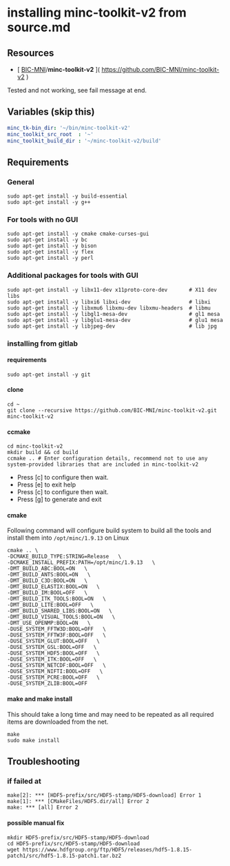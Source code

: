 

# installing minc-toolkit-v2 from source.md

## Resources

* [ [BIC-MNI](https://github.com/BIC-MNI)/**minc-toolkit-v2**  ]( https://github.com/BIC-MNI/minc-toolkit-v2 ) 

Tested and not working, see fail message at end.

##  Variables (skip this)

```yaml
minc_tk-bin_dir: '~/bin/minc-toolkit-v2'
minc_toolkit_src_root  : '~'
minc_toolkit_build_dir : '~/minc-toolkit-v2/build'
```

## Requirements

### General

```shell
sudo apt-get install -y build-essential
sudo apt-get install -y g++
```

### For tools with no GUI

```shell
sudo apt-get install -y cmake cmake-curses-gui
sudo apt-get install -y bc
sudo apt-get install -y bison
sudo apt-get install -y flex
sudo apt-get install -y perl
```

### Additional packages for tools with GUI

```shell
sudo apt-get install -y libx11-dev x11proto-core-dev       # X11 dev libs
sudo apt-get install -y libxi6 libxi-dev                   # libxi
sudo apt-get install -y libxmu6 libxmu-dev libxmu-headers  # libmu
sudo apt-get install -y libgl1-mesa-dev                    # gl1 mesa
sudo apt-get install -y libglu1-mesa-dev                   # glu1 mesa
sudo apt-get install -y libjpeg-dev                        # lib jpg
```

### installing from gitlab

#### requirements

```shell
sudo apt-get install -y git
```

#### clone

```shell
cd ~
git clone --recursive https://github.com/BIC-MNI/minc-toolkit-v2.git minc-toolkit-v2
```

#### ccmake

```shell
cd minc-toolkit-v2
mkdir build && cd build
ccmake .. # Enter configuration details, recommend not to use any system-provided libraries that are included in minc-toolkit-v2
```

* Press [c] to configure then wait.
* Press [e] to exit help
* Press [c] to configure then wait.
* Press [g] to generate and exit

#### cmake

Following command will configure build system to build all the tools and install them into `/opt/minc/1.9.13` on Linux

```shell
cmake .. \
-DCMAKE_BUILD_TYPE:STRING=Release   \
-DCMAKE_INSTALL_PREFIX:PATH=/opt/minc/1.9.13   \
-DMT_BUILD_ABC:BOOL=ON   \
-DMT_BUILD_ANTS:BOOL=ON   \
-DMT_BUILD_C3D:BOOL=ON   \
-DMT_BUILD_ELASTIX:BOOL=ON   \
-DMT_BUILD_IM:BOOL=OFF   \
-DMT_BUILD_ITK_TOOLS:BOOL=ON   \
-DMT_BUILD_LITE:BOOL=OFF   \
-DMT_BUILD_SHARED_LIBS:BOOL=ON   \
-DMT_BUILD_VISUAL_TOOLS:BOOL=ON   \
-DMT_USE_OPENMP:BOOL=ON   \
-DUSE_SYSTEM_FFTW3D:BOOL=OFF   \
-DUSE_SYSTEM_FFTW3F:BOOL=OFF   \
-DUSE_SYSTEM_GLUT:BOOL=OFF   \
-DUSE_SYSTEM_GSL:BOOL=OFF   \
-DUSE_SYSTEM_HDF5:BOOL=OFF   \
-DUSE_SYSTEM_ITK:BOOL=OFF   \
-DUSE_SYSTEM_NETCDF:BOOL=OFF   \
-DUSE_SYSTEM_NIFTI:BOOL=OFF   \
-DUSE_SYSTEM_PCRE:BOOL=OFF   \
-DUSE_SYSTEM_ZLIB:BOOL=OFF 
```

#### make and make install

This should take a long time and may need to be repeated as all required items are downloaded from the net.

```shell
make
sudo make install
```



## Troubleshooting

### if failed at 


    make[2]: *** [HDF5-prefix/src/HDF5-stamp/HDF5-download] Error 1
    make[1]: *** [CMakeFiles/HDF5.dir/all] Error 2
    make: *** [all] Error 2

#### possible manual fix

```shell
mkdir HDF5-prefix/src/HDF5-stamp/HDF5-download
cd HDF5-prefix/src/HDF5-stamp/HDF5-download
wget https://www.hdfgroup.org/ftp/HDF5/releases/hdf5-1.8.15-patch1/src/hdf5-1.8.15-patch1.tar.bz2
```



